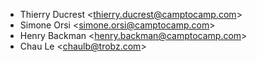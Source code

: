 - Thierry Ducrest \<<thierry.ducrest@camptocamp.com>\>
- Simone Orsi \<<simone.orsi@camptocamp.com>\>
- Henry Backman \<<henry.backman@camptocamp.com>\>
- Chau Le \<<chaulb@trobz.com>\>
